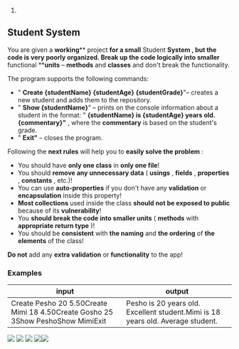 1.
## Student System

You are given a **working**** project **for a small** Student ****System** , but the code is very poorly organized. Break up the code **logically** into **smaller**** functional ****units** – **methods** and **classes** and don&#39;t break the functionality.

The program supports the following commands:

- &quot; **Create {studentName} {studentAge} {studentGrade}**&quot;– creates a new student and adds them to the repository.
- &quot; **Show {studentName}**&quot; – prints on the console information about a student in the format:
&quot; **{studentName} is {studentAge} years old. {commentary}&quot;** , where the **commentary** is based on the student&#39;s grade.
- &quot; **Exit&quot;** – closes the program.

Following the **next rules** will help you to **easily solve the problem** :

- You should have **only one class** in **only one file**!
- You should **remove any unnecessary data** ( **usings** , **fields** , **properties** , **constants** , etc.)!
- You can use **auto-properties** if you don&#39;t have any **validation** or **encapsulation** inside this property!
- **Most collections** used inside the class **should not be exposed to public** because of its **vulnerability**!
- You **should break the code into smaller units** ( **methods** with **appropriate return type** )!
- You should be **consistent** with **the naming** and **the ordering** of **the elements** of the class!

**Do not** add any **extra validation** or **functionality** to the app!

### Examples

| **input** | **output** |
| --- | --- |
| Create Pesho 20 5.50Create Mimi 18 4.50Create Gosho 25 3Show PeshoShow MimiExit | Pesho is 20 years old. Excellent student.Mimi is 18 years old. Average student. |


![](RackMultipart20200819-4-fybzvr_html_63c6245aa4940ad8.gif) ![](RackMultipart20200819-4-fybzvr_html_5f0f2ddacbac70d2.gif) ![](RackMultipart20200819-4-fybzvr_html_51bd00be29b85496.gif) ![](RackMultipart20200819-4-fybzvr_html_f746d52952cd7e91.gif)[![](RackMultipart20200819-4-fybzvr_html_3aa486326bfa75e9.png)](https://softuni.org/)

